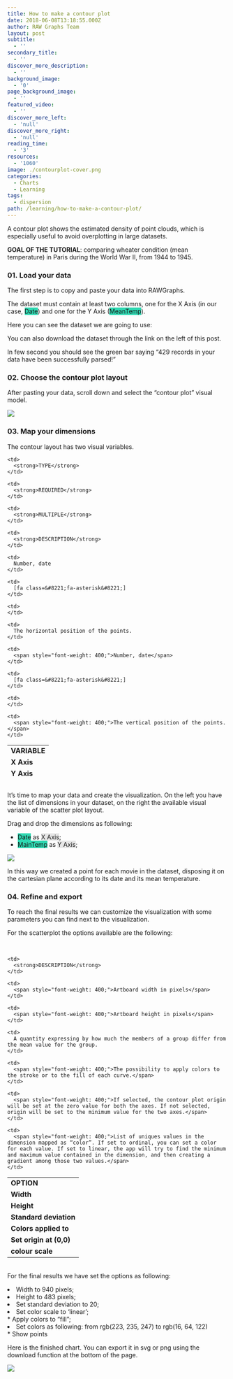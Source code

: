 ```yaml
---
title: How to make a contour plot
date: 2018-06-08T13:18:55.000Z
author: RAW Graphs Team
layout: post
subtitle:
  - ''
secondary_title:
  - ''
discover_more_description:
  - ''
background_image:
  - '0'
page_background_image:
  - ''
featured_video:
  - ''
discover_more_left:
  - 'null'
discover_more_right:
  - 'null'
reading_time:
  - '3'
resources:
  - '1060'
image: ./contourplot-cover.png
categories:
  - Charts
  - Learning
tags:
  - dispersion
path: /learning/how-to-make-a-contour-plot/
---
```

<span style="font-weight: 400;">A contour plot shows the estimated density of point clouds, which is especially useful to avoid overplotting in large datasets.</span>

**GOAL OF THE TUTORIAL**: c<span style="font-weight: 400;">omparing wheater condition (mean temperature) in Paris during the World War II, from 1944 to 1945.</span>

### 01. Load your data

<span style="font-weight: 400;">The first step is to copy and paste your data into RAWGraphs.</span>

<span style="font-weight: 400;">The dataset must contain at least two columns, one for the X Axis (in our case, <span class="data-dimension" style="background-color: #2dd8b1;">Date</span>) and one for the Y Axis (<span class="data-dimension" style="background-color: #2dd8b1;">MeanTemp</span>). </span>

Here you can see the dataset we are going to use:

  
You can also download the dataset through the link on the left of this post.

<span style="font-weight: 400;">In few second you should see the green bar saying “429 records in your data have been successfully parsed!”</span>

### 02. Choose the contour plot layout

After pasting your data, scroll down and select the “contour plot” visual model.

![](./contour-e1527504184759.png) 

### **03. Map your dimensions**

<span style="font-weight: 400;">The contour layout has two visual variables. </span>

<table style="height: 73px;" width="600">
  <tr>
    <td>
      <strong>VARIABLE</strong>
    </td>
    
    <td>
      <strong>TYPE</strong>
    </td>
    
    <td>
      <strong>REQUIRED</strong>
    </td>
    
    <td>
      <strong>MULTIPLE</strong>
    </td>
    
    <td>
      <strong>DESCRIPTION</strong>
    </td>
  </tr>
  
  <tr>
    <td>
      <strong>X Axis</strong>
    </td>
    
    <td>
      Number, date
    </td>
    
    <td>
      [fa class=&#8221;fa-asterisk&#8221;]
    </td>
    
    <td>
    </td>
    
    <td>
      The horizontal position of the points.
    </td>
  </tr>
  
  <tr>
    <td>
      <strong>Y Axis</strong>
    </td>
    
    <td>
      <span style="font-weight: 400;">Number, date</span>
    </td>
    
    <td>
      [fa class=&#8221;fa-asterisk&#8221;]
    </td>
    
    <td>
    </td>
    
    <td>
      <span style="font-weight: 400;">The vertical position of the points.</span>
    </td>
  </tr>
</table>

<span style="font-weight: 400;"><br /> It’s time to map your data and create the visualization. On the left you have the list of dimensions in your dataset, on the right the available visual variable of the scatter plot layout. </span>

<span style="font-weight: 400;">Drag and drop the dimensions as following:</span>

  * <span class="data-dimension" style="background-color: #2dd8b1;">Date</span> as <span class="layout-dimension" style="background-color: #e6e6e6;">X Axis</span>;
  * <span class="data-dimension" style="background-color: #2dd8b1;">MainTemp</span> as <span class="layout-dimension" style="background-color: #e6e6e6;">Y Axis</span>;

![](./dimension-contour.png) 

<span style="font-weight: 400;">In this way we created a point for each movie in the dataset, disposing it on the cartesian plane according to its date and its mean temperature. </span>

### 04. Refine and export

<span style="font-weight: 400;">To reach the final results we can customize the visualization with some parameters you can find next to the visualization. </span>

<span style="font-weight: 400;">For the scatterplot the options available are the following:</span>

&nbsp;

<table>
  <tr>
    <td>
      <strong>OPTION</strong>
    </td>
    
    <td>
      <strong>DESCRIPTION</strong>
    </td>
  </tr>
  
  <tr>
    <td>
      <strong>Width</strong>
    </td>
    
    <td>
      <span style="font-weight: 400;">Artboard width in pixels</span>
    </td>
  </tr>
  
  <tr>
    <td>
      <strong>Height</strong>
    </td>
    
    <td>
      <span style="font-weight: 400;">Artboard height in pixels</span>
    </td>
  </tr>
  
  <tr>
    <td>
      <strong>Standard deviation</strong>
    </td>
    
    <td>
      A quantity expressing by how much the members of a group differ from the mean value for the group.
    </td>
  </tr>
  
  <tr>
    <td>
      <strong>Colors applied to</strong>
    </td>
    
    <td>
      <span style="font-weight: 400;">The possibility to apply colors to the stroke or to the fill of each curve.</span>
    </td>
  </tr>
  
  <tr>
    <td>
      <strong>Set origin at (0,0)</strong>
    </td>
    
    <td>
      <span style="font-weight: 400;">If selected, the contour plot origin will be set at the zero value for both the axes. If not selected, origin will be set to the minimum value for the two axes.</span>
    </td>
  </tr>
  
  <tr>
    <td>
      <strong>colour scale</strong>
    </td>
    
    <td>
      <span style="font-weight: 400;">List of uniques values in the dimension mapped as “color”. If set to ordinal, you can set a color for each value. If set to linear, the app will try to find the minimum and maximum value contained in the dimension, and then creating a gradient among those two values.</span>
    </td>
  </tr>
</table>

<span style="font-weight: 400;"><br /> For the final results we have set the options as following:</span>

<li style="font-weight: 400;">
  <span style="font-weight: 400;">Width to 940 pixels;</span>
</li>
<li style="font-weight: 400;">
  <span style="font-weight: 400;">Height to 483 pixels;</span>
</li>
<li style="font-weight: 400;">
  <span style="font-weight: 400;">Set standard deviation to 20;</span>
</li>
<li style="font-weight: 400;">
  <span style="font-weight: 400;">Set color scale to ‘linear’;</span>
</li>
  * Apply colors to &#8220;fill&#8221;;
<li style="font-weight: 400;">
  <span style="font-weight: 400;">Set colors as following: from</span><span style="font-weight: 400;"> rgb(223, 235, 247) to </span><span style="font-weight: 400;">rgb(16, 64, 122)</span>
</li>
  * <span style="font-weight: 400;">Show points</span>

<span style="font-weight: 400;">Here is the finished chart. You can export it in svg or png using the download function at the bottom of the page.</span>

![](./contour_output.png)
